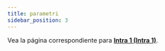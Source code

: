 ```yaml
---
title: parametri
sidebar_position: 3
---
```


Vea la página correspondiente para **[Intra 1 (Intra 1)](/docs/finance-area/declarations/intrastat/automatic-creation-intrastat1/parameters)**.